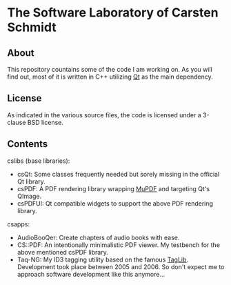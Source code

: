The Software Laboratory of Carsten Schmidt
==========================================

About
-----

This repository countains some of the code I am working on.
As you will find out, most of it is written in C++ utilizing [Qt](http://qt-project.org/) as the main dependency.

License
-------

As indicated in the various source files, the code is licensed under a 3-clause BSD license.

Contents
--------

cslibs (base libraries):

* csQt: Some classes frequently needed but sorely missing in the official Qt library.
* csPDF: A PDF rendering library wrapping [MuPDF](http://www.mupdf.com/) and targeting Qt's QImage.
* csPDFUI: Qt compatible widgets to support the above PDF rendering library.

csapps:

* AudioBooQer: Create chapters of audio books with ease.
* CS::PDF: An intentionally minimalistic PDF viewer. My testbench for the above mentioned csPDF library.
* Taq-NG: My ID3 tagging utility based on the famous [TagLib](http://taglib.github.io/). Development took place between 2005 and 2006. So don't expect me to approach software development like this anymore...
